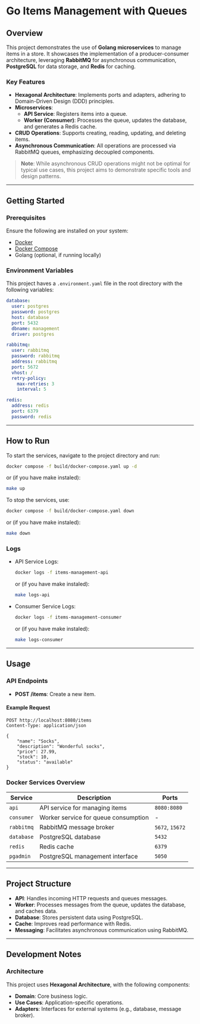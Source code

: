 
# Go Items Management with Queues

## Overview

This project demonstrates the use of **Golang microservices** to manage items in a store. It showcases the implementation of a producer-consumer architecture, leveraging **RabbitMQ** for asynchronous communication, **PostgreSQL** for data storage, and **Redis** for caching.

### Key Features

- **Hexagonal Architecture**: Implements ports and adapters, adhering to Domain-Driven Design (DDD) principles.
- **Microservices**:
  - **API Service**: Registers items into a queue.
  - **Worker (Consumer)**: Processes the queue, updates the database, and generates a Redis cache.
- **CRUD Operations**: Supports creating, reading, updating, and deleting items.
- **Asynchronous Communication**: All operations are processed via RabbitMQ queues, emphasizing decoupled components.

> **Note**: While asynchronous CRUD operations might not be optimal for typical use cases, this project aims to demonstrate specific tools and design patterns.

---

## Getting Started

### Prerequisites

Ensure the following are installed on your system:

- [Docker](https://www.docker.com/)
- [Docker Compose](https://docs.docker.com/compose/)
- Golang (optional, if running locally)

### Environment Variables

This project haves a `.environment.yaml` file in the root directory with the following variables:

```yaml
database:
  user: postgres
  password: postgres
  host: database
  port: 5432
  dbname: management
  driver: postgres

rabbitmq:
  user: rabbitmq
  password: rabbitmq
  address: rabbitmq
  port: 5672
  vhost: /
  retry-policy:
    max-retries: 3
    interval: 5

redis:
  address: redis
  port: 6379
  password: redis
```

---

## How to Run

To start the services, navigate to the project directory and run:

```bash
docker compose -f build/docker-compose.yaml up -d
```
or (if you have make instaled):
```bash
make up
```

To stop the services, use:

```bash
docker compose -f build/docker-compose.yaml down
```
or (if you have make instaled):
```bash
make down
```

### Logs

- API Service Logs:
  ```bash
  docker logs -f items-management-api
  ```
  or (if you have make instaled):
  ```bash
  make logs-api
  ```
- Consumer Service Logs:
  ```bash
  docker logs -f items-management-consumer
  ```
  or (if you have make instaled):
  ```bash
  make logs-consumer
  ```

---

## Usage

### API Endpoints

- **POST /items**: Create a new item.

#### Example Request

```http
POST http://localhost:8080/items
Content-Type: application/json

{
    "name": "Socks",
    "description": "Wonderful socks",
    "price": 27.99,
    "stock": 10,
    "status": "available"
}
```

### Docker Services Overview

| Service   | Description                             | Ports         |
|-----------|-----------------------------------------|---------------|
| `api`     | API service for managing items          | `8080:8080`   |
| `consumer`| Worker service for queue consumption    | -             |
| `rabbitmq`| RabbitMQ message broker                 | `5672`, `15672`|
| `database`| PostgreSQL database                     | `5432`        |
| `redis`   | Redis cache                             | `6379`        |
| `pgadmin` | PostgreSQL management interface         | `5050`        |

---

## Project Structure

- **API**: Handles incoming HTTP requests and queues messages.
- **Worker**: Processes messages from the queue, updates the database, and caches data.
- **Database**: Stores persistent data using PostgreSQL.
- **Cache**: Improves read performance with Redis.
- **Messaging**: Facilitates asynchronous communication using RabbitMQ.

---

## Development Notes

### Architecture

This project uses **Hexagonal Architecture**, with the following components:

- **Domain**: Core business logic.
- **Use Cases**: Application-specific operations.
- **Adapters**: Interfaces for external systems (e.g., database, message broker).
